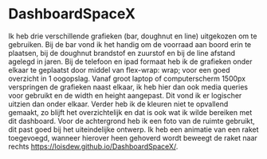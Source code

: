 # DashboardSpaceX

Ik heb drie verschillende grafieken (bar, doughnut en line) uitgekozen om te gebruiken. Bij de bar vond ik het handig om de voorraad aan boord erin te plaatsen, bij de doughnut brandstof en zuurstof en bij de line afstand agelegd in jaren. Bij de telefoon en ipad formaat heb ik de grafieken onder elkaar te geplaatst door middel van flex-wrap: wrap; voor een goed overzicht in 1 oogopslag. Vanaf groot laptop of computerscherm 1500px verspringen de grafieken naast elkaar, ik heb hier dan ook media queries voor gebruikt en de width en height aangepast. Dit vond ik er logischer uitzien dan onder elkaar. Verder heb ik de kleuren niet te opvallend gemaakt, zo blijft het overzichtelijk en dat is ook wat ik wilde bereiken met dit dashboard. Voor de achtergrond heb ik een foto van de ruimte gebruikt, dit past goed bij het uiteindelijke ontwerp. Ik heb een animatie van een raket toegevoegd, wanneer hierover heen gehoverd wordt beweegt de raket naar rechts https://loisdew.github.io/DashboardSpaceX/.
